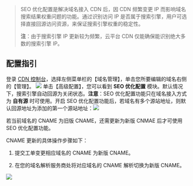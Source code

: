 > SEO 优化配置是解决域名接入 CDN 后，因 CDN 频繁变更 IP 而影响域名搜索结果权重问题的功能。通过识别访问 IP 是否属于搜索引擎，用户可选择直接回源访问资源，来保证搜索引擎权重的稳定性。
>
> **注**：由于搜索引擎 IP 更新较为频繁，云平台 CDN 仅能确保能识别绝大多数的搜索引擎 IP。

## 配置指引
登录 [CDN 控制台](http://console.tce.fsphere.cn/cdn)，选择左侧菜单栏的【域名管理】，单击您所要编辑的域名右侧的【管理】。
![](http://imgcache.tcecqpoc.fsphere.cn/image/mc.qcloudimg.com/static/img/1f2cb594cd614b62b589cb20a20ed362/basic-config-1.png)
单击【高级配置】，您可以看到 **SEO 优化配置** 模块。默认情况下，搜索引擎自动回源为关闭状态。**注意**：SEO 优化配置功能只在域名接入方式为 **自有源** 时可使用。开启 SEO 优化配置功能后，若域名有多个源站地址，则默认回源地址为添加的第一个源站地址：![](http://imgcache.tcecqpoc.fsphere.cn/image/mc.qcloudimg.com/static/img/2c3b24b0034fc5a7caeaf872c489fc18/seo-config-1.png)

若当前域名的 CNAME 为旧版 CNAME，还需更新为新版 CNMAE 后才可使用 SEO 优化配置功能。

CNAME 更新的具体操作步骤如下：

1. 提交工单变更相应域名的 CNAME 为新版 CNAME。

2. 在您的域名解析服务商处将对应域名的 CNAME 解析切换为新版 CNAME。

  ![](http://imgcache.tcecqpoc.fsphere.cn/image/mccdn.qcloud.com/static/img/80afb8cf5a858e91d596f5a3be86f70d/seo.png)
